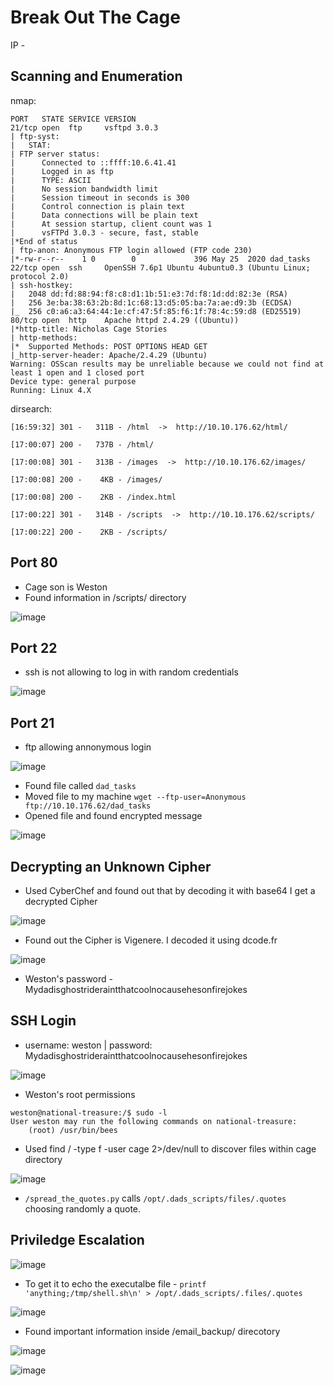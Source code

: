 
# Break Out The Cage

IP - 


## Scanning and Enumeration

nmap:
```
PORT   STATE SERVICE VERSION
21/tcp open  ftp     vsftpd 3.0.3
| ftp-syst:
|   STAT:
| FTP server status:
|      Connected to ::ffff:10.6.41.41
|      Logged in as ftp
|      TYPE: ASCII
|      No session bandwidth limit
|      Session timeout in seconds is 300
|      Control connection is plain text
|      Data connections will be plain text
|      At session startup, client count was 1
|      vsFTPd 3.0.3 - secure, fast, stable
|*End of status
| ftp-anon: Anonymous FTP login allowed (FTP code 230)
|*-rw-r--r--    1 0        0             396 May 25  2020 dad_tasks
22/tcp open  ssh     OpenSSH 7.6p1 Ubuntu 4ubuntu0.3 (Ubuntu Linux; protocol 2.0)
| ssh-hostkey:
|   2048 dd:fd:88:94:f8:c8:d1:1b:51:e3:7d:f8:1d:dd:82:3e (RSA)
|   256 3e:ba:38:63:2b:8d:1c:68:13:d5:05:ba:7a:ae:d9:3b (ECDSA)
|_  256 c0:a6:a3:64:44:1e:cf:47:5f:85:f6:1f:78:4c:59:d8 (ED25519)
80/tcp open  http    Apache httpd 2.4.29 ((Ubuntu))
|*http-title: Nicholas Cage Stories
| http-methods:
|*  Supported Methods: POST OPTIONS HEAD GET
|_http-server-header: Apache/2.4.29 (Ubuntu)
Warning: OSScan results may be unreliable because we could not find at least 1 open and 1 closed port
Device type: general purpose
Running: Linux 4.X
```
dirsearch:
```
[16:59:32] 301 -   311B - /html  ->  http://10.10.176.62/html/

[17:00:07] 200 -   737B - /html/

[17:00:08] 301 -   313B - /images  ->  http://10.10.176.62/images/

[17:00:08] 200 -    4KB - /images/

[17:00:08] 200 -    2KB - /index.html

[17:00:22] 301 -   314B - /scripts  ->  http://10.10.176.62/scripts/

[17:00:22] 200 -    2KB - /scripts/
```
## Port 80

- Cage son is Weston
- Found information in /scripts/ directory


![image](https://github.com/user-attachments/assets/2021c32c-bb75-4ac0-add0-405a10202f53)


## Port 22
- ssh is not allowing to log in with random credentials


![image](https://github.com/user-attachments/assets/0fd37ddc-4d1e-4518-83f1-005e968474ab)

## Port 21

- ftp allowing annonymous login

![image](https://github.com/user-attachments/assets/e6ebd02c-446a-4219-a90a-b5cf615cae64)

- Found file called ```dad_tasks```
- Moved file to my machine ```wget --ftp-user=Anonymous ftp://10.10.176.62/dad_tasks```
- Opened file and found encrypted message

![image](https://github.com/user-attachments/assets/b381a85e-b18c-4e2a-baf5-f9362c92dc57)


## Decrypting an Unknown Cipher
- Used CyberChef and found out that by decoding it with base64 I get a decrypted Cipher

![image](https://github.com/user-attachments/assets/554b5041-7046-46fb-8a6d-13d894bbc3f6)


- Found out the Cipher is Vigenere. I decoded it using dcode.fr

![image](https://github.com/user-attachments/assets/2f878959-1491-48f7-82a5-1a30328fe2c5)

- Weston's password - Mydadisghostrideraintthatcoolnocausehesonfirejokes 


## SSH Login
- username: weston | password: Mydadisghostrideraintthatcoolnocausehesonfirejokes

![image](https://github.com/user-attachments/assets/72c5b35f-cb49-4ab6-a7cb-0db6dcf4eff6)


- Weston's root permissions
```
weston@national-treasure:/$ sudo -l
User weston may run the following commands on national-treasure:
    (root) /usr/bin/bees
```


- Used find / -type f -user cage 2>/dev/null to discover files within cage directory

![image](https://github.com/user-attachments/assets/a53147bb-f772-442f-91f7-e2054863d68f)

- ```/spread_the_quotes.py``` calls ```/opt/.dads_scripts/files/.quotes``` choosing randomly a quote.


## Priviledge Escalation


![image](https://github.com/user-attachments/assets/43161db1-0566-43cc-9d5b-a79c8dfcba44)

- To get it to echo the executalbe file - ```printf 'anything;/tmp/shell.sh\n' > /opt/.dads_scripts/.files/.quotes```

![image](https://github.com/user-attachments/assets/fef46213-21ef-47a0-9b3f-22aa961c1efa)

- Found important information inside /email_backup/ direcotory


![image](https://github.com/user-attachments/assets/471be8e9-4381-47d9-a203-ca3373fdccd8)


![image](https://github.com/user-attachments/assets/03b9d4ce-2a39-4cde-bbed-c46a7058a84b)


